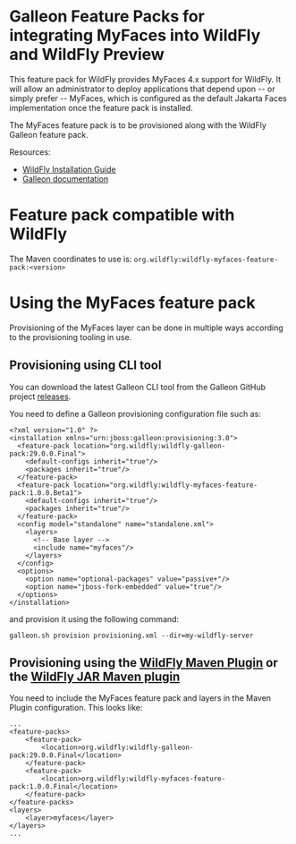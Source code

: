 Galleon Feature Packs for integrating MyFaces into WildFly and WildFly Preview
==================================================

This feature pack for WildFly provides MyFaces 4.x support for WildFly. It will allow an administrator to deploy applications
that depend upon -- or simply prefer -- MyFaces, which is configured as the default Jakarta Faces implementation once the 
feature pack is installed. 

The MyFaces feature pack is to be provisioned along with the WildFly Galleon feature pack.

Resources:

* [WildFly Installation Guide](https://docs.wildfly.org/27/#installation-guides)
* [Galleon documentation](https://docs.wildfly.org/galleon/)

Feature pack compatible with WildFly
============================

The Maven coordinates to use is: `org.wildfly:wildfly-myfaces-feature-pack:<version>`

Using the MyFaces feature pack
==========================

Provisioning of the MyFaces layer can be done in multiple ways according to the provisioning tooling in use.

## Provisioning using CLI tool

You can download the latest Galleon CLI tool from the Galleon GitHub project [releases](https://github.com/wildfly/galleon/releases).
 
You need to define a Galleon provisioning configuration file such as:

```
<?xml version="1.0" ?>
<installation xmlns="urn:jboss:galleon:provisioning:3.0">
  <feature-pack location="org.wildfly:wildfly-galleon-pack:29.0.0.Final">
    <default-configs inherit="true"/>
    <packages inherit="true"/>
  </feature-pack>
  <feature-pack location="org.wildfly:wildfly-myfaces-feature-pack:1.0.0.Beta1">
    <default-configs inherit="true"/>
    <packages inherit="true"/>
  </feature-pack>
  <config model="standalone" name="standalone.xml">
    <layers>
      <!-- Base layer -->
      <include name="myfaces"/>
    </layers>
  </config>
  <options>
    <option name="optional-packages" value="passive+"/>
    <option name="jboss-fork-embedded" value="true"/>
  </options>
</installation>
```

and provision it using the following command:

```
galleon.sh provision provisioning.xml --dir=my-wildfly-server
```

## Provisioning using the [WildFly Maven Plugin](https://github.com/wildfly/wildfly-maven-plugin/) or the [WildFly JAR Maven plugin](https://github.com/wildfly-extras/wildfly-jar-maven-plugin/)

You need to include the MyFaces feature pack and layers in the Maven Plugin configuration. This looks like:

```
...
<feature-packs>
    <feature-pack>
        <location>org.wildfly:wildfly-galleon-pack:29.0.0.Final</location>
    </feature-pack>
    <feature-pack>
        <location>org.wildfly:wildfly-myfaces-feature-pack:1.0.0.Final</location>
    </feature-pack>
</feature-packs>
<layers>
    <layer>myfaces</layer>
</layers>
...
```
